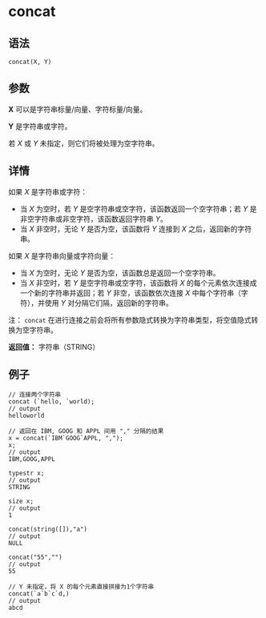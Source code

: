 # concat

## 语法

`concat(X, Y)`

## 参数

**X** 可以是字符串标量/向量、字符标量/向量。

**Y** 是字符串或字符。

若 *X* 或 *Y* 未指定，则它们将被处理为空字符串。

## 详情

如果 *X* 是字符串或字符：

* 当 *X* 为空时，若 *Y* 是空字符串或空字符，该函数返回一个空字符串；若 *Y*
  是非空字符串或非空字符，该函数返回字符串 *Y*。
* 当 *X* 非空时，无论 *Y* 是否为空，该函数将 *Y* 连接到
  *X* 之后，返回新的字符串。

如果 *X* 是字符串向量或字符向量：

* 当 *X* 为空时，无论 *Y* 是否为空，该函数总是返回一个空字符串。
* 当 *X* 非空时，若 *Y* 是空字符串或空字符，该函数将 *X* 的每个元素依次连接成一个新的字符串并返回；若
  *Y* 非空，该函数依次连接 *X* 中每个字符串（字符），并使用 *Y* 对分隔它们隔，返回新的字符串。

注： `concat`
在进行连接之前会将所有参数隐式转换为字符串类型，将空值隐式转换为空字符串。

**返回值：** 字符串（STRING）

## 例子

```
// 连接两个字符串
concat (`hello, `world);
// output
helloworld

// 返回在 IBM, GOOG 和 APPL 间用 "," 分隔的结果
x = concat(`IBM`GOOG`APPL, ",");
x;
// output
IBM,GOOG,APPL

typestr x;
// output
STRING

size x;
// output
1

concat(string([]),"a")
// output
NULL

concat("55","")
// output
55

// Y 未指定，将 X 的每个元素直接拼接为1个字符串
concat(`a`b`c`d,)
// output
abcd
```

